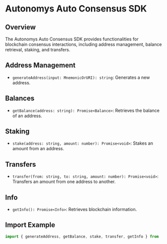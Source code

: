 # Autonomys Auto Consensus SDK

## Overview

The Autonomys Auto Consensus SDK provides functionalities for blockchain consensus interactions, including address management, balance retrieval, staking, and transfers.

## Address Management

- `generateAddress(input: MnemonicOrURI): string`: Generates a new address.

## Balances

- `getBalance(address: string): Promise<Balance>`: Retrieves the balance of an address.

## Staking

- `stake(address: string, amount: number): Promise<void>`: Stakes an amount from an address.

## Transfers

- `transfer(from: string, to: string, amount: number): Promise<void>`: Transfers an amount from one address to another.

## Info

- `getInfo(): Promise<Info>`: Retrieves blockchain information.

## Import Example

```typescript
import { generateAddress, getBalance, stake, transfer, getInfo } from '@autonomys/auto-consensus'
```

